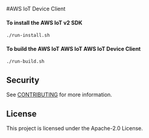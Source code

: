 #AWS IoT Device Client

#### To install the AWS IoT v2 SDK
`./run-install.sh` 

#### To build the AWS IoT AWS IoT AWS IoT Device Client
`./run-build.sh`

## Security

See [CONTRIBUTING](CONTRIBUTING.md#security-issue-notifications) for more information.

## License

This project is licensed under the Apache-2.0 License.